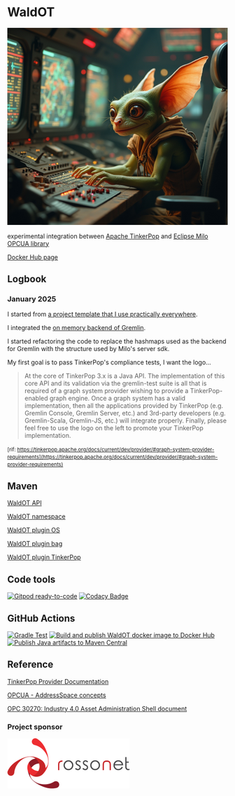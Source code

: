 # WaldOT

[![WaldOT logo](https://raw.githubusercontent.com/rossonet/waldot/refs/heads/master/artwork/logo.png)](https://github.com/rossonet/waldot)

experimental integration between [Apache TinkerPop](https://tinkerpop.apache.org/gremlin.html) and [Eclipse Milo OPCUA library](https://projects.eclipse.org/projects/iot.milo)

[Docker Hub page](https://hub.docker.com/r/rossonet/waldot)

## Logbook

### January 2025

I started from [a project template that I use practically everywhere](https://github.com/rossonet/TemplateConsoleApplication).

I integrated the [on memory backend of Gremlin](https://github.com/rossonet/tinkerpop/tree/master/tinkergraph-gremlin).

I started refactoring the code to replace the hashmaps used as the backend for Gremlin with the structure used by Milo's server sdk.

My first goal is to pass TinkerPop's compliance tests, I want the logo...

> At the core of TinkerPop 3.x is a Java API. The implementation of this core API and its validation via the gremlin-test suite is all that is required of a graph system provider wishing to provide a TinkerPop-enabled graph engine. Once a graph system has a valid implementation, then all the applications provided by TinkerPop (e.g. Gremlin Console, Gremlin Server, etc.) and 3rd-party developers (e.g. Gremlin-Scala, Gremlin-JS, etc.) will integrate properly. Finally, please feel free to use the logo on the left to promote your TinkerPop implementation.

<small>[rif: https://tinkerpop.apache.org/docs/current/dev/provider/#graph-system-provider-requirements](https://tinkerpop.apache.org/docs/current/dev/provider/#graph-system-provider-requirements)</small>

## Maven

[WaldOT API](https://central.sonatype.com/artifact/net.rossonet.waldot/waldot-api)

[WaldOT namespace](https://central.sonatype.com/artifact/net.rossonet.waldot/waldot-namespace)

[WaldOT plugin OS](https://central.sonatype.com/artifact/net.rossonet.waldot/waldot-plugin-os)

[WaldOT plugin bag](https://central.sonatype.com/artifact/net.rossonet.waldot/waldot-plugin-bag)

[WaldOT plugin TinkerPop](https://central.sonatype.com/artifact/net.rossonet.waldot/waldot-plugin-tinkerpop)

## Code tools

[![Gitpod ready-to-code](https://img.shields.io/badge/Gitpod-ready--to--code-blue?logo=gitpod)](https://gitpod.io/#https://github.com/rossonet/waldot)
[![Codacy Badge](https://app.codacy.com/project/badge/Grade/b00164ee3a36444b920764db52634ebb)](https://app.codacy.com/gh/rossonet/waldot/dashboard?utm_source=gh&utm_medium=referral&utm_content=&utm_campaign=Badge_grade)

## GitHub Actions

[![Gradle Test](https://github.com/rossonet/waldot/actions/workflows/test-on-master-with-gradle.yml/badge.svg?branch=master)](https://github.com/rossonet/waldot/actions/workflows/test-on-master-with-gradle.yml)
[![Build and publish WaldOT docker image to Docker Hub](https://github.com/rossonet/waldot/actions/workflows/publish-to-docker-hub.yml/badge.svg?branch=master)](https://github.com/rossonet/waldot/actions/workflows/publish-to-docker-hub.yml)
[![Publish Java artifacts to Maven Central](https://github.com/rossonet/waldot/actions/workflows/publish-to-maven.yml/badge.svg)](https://github.com/rossonet/waldot/actions/workflows/publish-to-maven.yml)

## Reference

[TinkerPop Provider Documentation](https://tinkerpop.apache.org/docs/current/dev/provider/)

[OPCUA - AddressSpace concepts](https://reference.opcfoundation.org/Core/Part3/v104/docs/4)

[OPC 30270: Industry 4.0 Asset Administration Shell document](https://reference.opcfoundation.org/I4AAS/v100/docs/)


### Project sponsor 

[![Rossonet s.c.a r.l.](https://raw.githubusercontent.com/rossonet/images/main/artwork/rossonet-logo/png/rossonet-logo_280_115.png)](https://www.rossonet.net)



